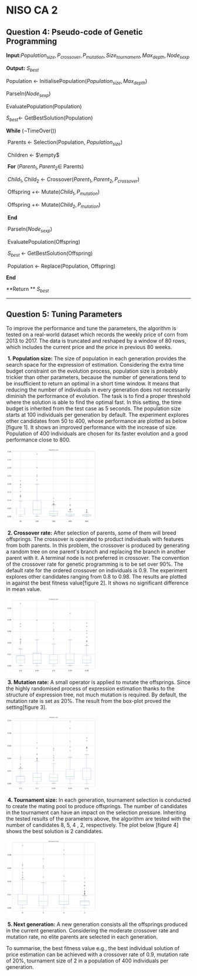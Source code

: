 # NISO CA 2



## Question 4: Pseudo-code of Genetic Programming



**Input:**$Population_{size}, P_{crossover}, P_{mutation}, Size_{tournament}, Max_{depth}, Node_{sexp}$

**Output:** $S_{best}$

Population $\leftarrow$ InitialisePopulation($Population_{size}, Max_{depth}$)

ParseIn($Node_{sexp}$)

EvaluatePopulation(Population)

$S_{best} \leftarrow$ GetBestSolution(Population)

**While** ($\neg$TimeOver())

​		Parents $\leftarrow$ Selection(Population, $Population_{size}$)

​		Children $\leftarrow$ $\empty$

​		**For** ($Parent_1, Parent_2 \in$ Parents)

​				$Child_1, Child_2$ $\leftarrow$ Crossover($Parent_1, Parent_2, P_{crossover}$)​

​				Offspring +$\leftarrow$ Mutate($Child_1, P_{mutation}$)

​				Offspring +$\leftarrow$ Mutate($Child_2, P_{mutation}$)

​		**End**

​		ParseIn($Node_{sexp}$)

​		EvaluatePopulation(Offspring)

​		$S_{best}$ $\leftarrow$ GetBestSolution(Offspring)

​		Population $\leftarrow$ Replace(Population, Offspring)

**End**

**Return ** $S_{best}$

---





## Question 5: Tuning Parameters



To improve the performance and tune the parameters, the algorithm is tested on a real-world dataset which records the weekly price of corn from 2013 to 2017. The data is truncated and reshaped by a window of 80 rows, which includes the current price and the price in previous 80 weeks.

​	**1. Population size:** The size of population in each generation provides the search space for the expression of estimation. Considering the extra time budget constraint on the evolution process, population size is probably trickier than other parameters, because the number of generations tend to be insufficient to return an optimal in a short time window. It means that reducing the number of individuals in every generation does not necessarily diminish the performance of evolution. The task is to find a proper threshold where the solution is able to find the optimal fast. In this setting, the time budget is inherited from the test case as 5 seconds. The population size starts at 100 individuals per generation by default. The experiment explores other candidates from 50 to 400, whose performance are plotted as below [figure 1]. It shows an improved performance with the increase of size. Population of 400 individuals are chosen for its faster evolution and a good performance close to 800.



<img src="Question_4_5.assets/Pop_size.png" alt="Pop_size" style="zoom:24%;" />





​	**2. Crossover rate:** After selection of parents, some of them will breed offsprings. The crossover is operated to product individuals with features from both parents. In this problem, the crossover is produced by generating a random tree on one parent's branch and replacing the branch in another parent with it. A terminal node is not preferred in crossover. The convention of the crossover rate for genetic programming is to be set over 90%. The default rate for the ordered crossover on individuals is 0.9. The experiment explores other candidates ranging from 0.8 to 0.98. The results are plotted in against the best fitness value[figure 2]. It shows no significant difference in mean value.



<img src="Question_4_5.assets/Crossover_rate.png" alt="Crossover_rate" style="zoom:24%;" />





​	**3. Mutation rate:** A small operator is applied to mutate the offsprings. Since the highly randomised process of expression estimation thanks to the structure of expression tree, not much mutation is  required.  By default, the mutation rate is set as 20%.  The result from the box-plot proved the setting[figure 3].



<img src="Question_4_5.assets/Mutation_rate.png" alt="Mutation_rate" style="zoom:24%;" />





​	**4. Tournament size:** In each generation, tournament selection is conducted to create the mating pool to produce offsprings. The number of candidates in the tournament can have an impact on the selection pressure. Inheriting the tested results of the parameters above,  the algorithm are tested with the number of candidates 8, 5, 4 , 2, respectively. The plot below [figure 4] shows the best solution is 2 candidates.



<img src="Question_4_5.assets/Tournament_size.png" alt="Tournament_size" style="zoom:24%;" />





​	**5. Next generation:** A new generation consists all the offsprings produced in the current generation. Considering the moderate crossover rate and mutation rate, no elite parents are selected in each generation.



To summarise, the best fitness value e.g., the best individual solution of price estimation can be achieved with a crossover rate of 0.9, mutation rate of 20%, tournament size of 2 in a population of 400 individuals per generation.